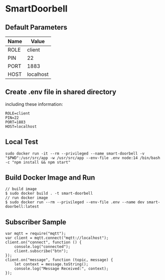 # SmartDoorbell

## Default Parameters

| Name | Value     |
| ---- | --------- |
| ROLE | client    |
| PIN  | 22        |
| PORT | 1883      |
| HOST | localhost |

## Create .env file in shared directory
including these information:
```
ROLE=client
PIN=22
PORT=1883
HOST=localhost
```
## Local Test

```
sudo docker run -it --rm --privileged --name smart-doorbell -v "$PWD":/usr/src/app -w /usr/src/app --env-file .env node:14 /bin/bash -c "npm install && npm start"
```

## Build Docker Image and Run

```
// build image
$ sudo docker build . -t smart-doorbell
// run docker image
$ sudo docker run --rm --privileged --env-file .env --name dev smart-doorbell:latest
```

## Subscriber Sample

```
var mqtt = require("mqtt");
var client = mqtt.connect("mqtt://localhost");
client.on("connect", function () {
    console.log("connected");
    client.subscribe("btn");
});
client.on("message", function (topic, message) {
    let context = message.toString();
    console.log("Message Received:", context);
});
```
